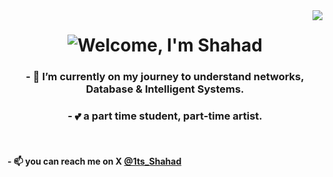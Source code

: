 
 <img align="right" src="https://api.visitorbadge.io/api/visitors?path=Shahad-J%2FShahad-J&label=%F0%9F%91%80%20Visitors&labelColor=%236e7b8f&countColor=%23ffe4c9&style=flat-square" />
 <h1 align="center" >
  <a href="https://git.io/typing-svg"> </a>
  <img src="https://readme-typing-svg.demolab.com?font=Playfair+Display&weight=100&size=35&duration=4000&pause=3000&color=CAB3C1&background=362A45AE&center=true&vCenter=true&random=false&width=500&height=70&lines=Welcome%2C+I'm+Shahad+%E2%9D%A4%EF%B8%8F" alt="Welcome, I'm Shahad">
 </h1>

 <h3 align="center"> - 🌱 I’m currently on my journey to understand networks, Database & Intelligent Systems. </h3>
 <h3 align="center"> - 💕 a part time student, part-time artist. </h3>

 <br/>
    <div align="left"> <h4>
 - 📫 you can reach me on X <a href="https://x.com/1ts_shahad"> @1ts_Shahad </a> </h4>
    </div>
